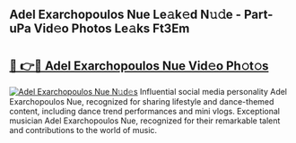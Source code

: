 ## Adel Exarchopoulos Nue Le𝚊k𝚎d N𝚞𝚍e - Part-uPa Vid𝚎o Photos Le𝚊ks Ft3Em

# <h2><a href="http://fb104qf.evod.top/?m=Adel+Exarchopoulos+Nue">🔗 👉🔴 Adel Exarchopoulos Nue Vid𝚎o Ph𝚘t𝚘s</a></h2>

[![Adel Exarchopoulos Nue N𝚞d𝚎s](https://i.imgur.com/8V9OHl7.gif)](http://fb104qf.evod.top/?m=Adel+Exarchopoulos+Nue)
Influential social media personality Adel Exarchopoulos Nue, recognized for sharing lifestyle and dance-themed content, including dance trend performances and mini vlogs. Exceptional musician Adel Exarchopoulos Nue, recognized for their remarkable talent and contributions to the world of music. 
